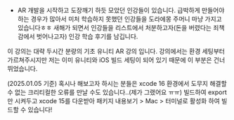 - AR 개발을 시작하고 도장깨기 하듯 모았던 인강들이 있습니다. 급박하게 만들어야 하는 경우가 많아서 미처 학습하지 못했던 인강들을 도라에몽 주머니 마냥 가지고 있습니다ㅎㅎ 새해가 되면서 인강들을 리스트에서 처분하고자(돈을 버렸다는 죄책감에서 벗어나고자) 인강 학습 후기를 남깁니다.

이 강의는 대략 두시간 분량의 기초 유니티 AR 강의 입니다. 강의에서는 환경 세팅부터 가르쳐주시지만 저는  이미 유니티와 iOS 빌드 세팅이 되어 있기 때문에 이 부분은 건너뛰었습니다. 


(2025.01.05 기준)
혹시나 해보고자 하시는 분들은 xcode 16 환경에서 도무지 해결할 수 없는 크리티컬한 오류를 만날 수도 있습니다..(제가 그랬어요 ㅠㅠ) 빌드하여 export 만 시켜두고 xcode 15를 다운받아 패키지 내용보기 > Mac > 터미널로 활성화 하여 빌드할 수 있습니다!